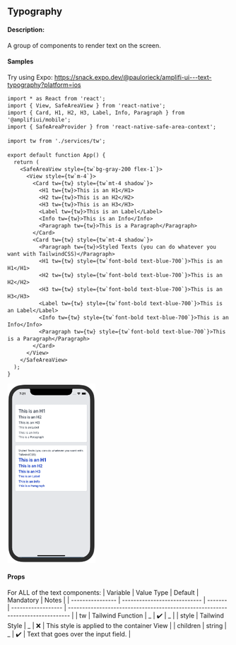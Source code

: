 ## Typography

#### Description:
A group of components to render text on the screen.

#### Samples
Try using Expo:
https://snack.expo.dev/@paulorieck/amplifi-ui---text-typography?platform=ios

```
import * as React from 'react';
import { View, SafeAreaView } from 'react-native';
import { Card, H1, H2, H3, Label, Info, Paragraph } from '@amplifiui/mobile';
import { SafeAreaProvider } from 'react-native-safe-area-context';

import tw from './services/tw';

export default function App() {
  return (
    <SafeAreaView style={tw`bg-gray-200 flex-1`}>
      <View style={tw`m-4`}>
        <Card tw={tw} style={tw`mt-4 shadow`}>
          <H1 tw={tw}>This is an H1</H1>
          <H2 tw={tw}>This is an H2</H2>
          <H3 tw={tw}>This is an H3</H3>
          <Label tw={tw}>This is an Label</Label>
          <Info tw={tw}>This is an Info</Info>
          <Paragraph tw={tw}>This is a Paragraph</Paragraph>
        </Card>
        <Card tw={tw} style={tw`mt-4 shadow`}>
          <Paragraph tw={tw}>Styled Texts (you can do whatever you want with TailwindCSS)</Paragraph>
          <H1 tw={tw} style={tw`font-bold text-blue-700`}>This is an H1</H1>
          <H2 tw={tw} style={tw`font-bold text-blue-700`}>This is an H2</H2>
          <H3 tw={tw} style={tw`font-bold text-blue-700`}>This is an H3</H3>
          <Label tw={tw} style={tw`font-bold text-blue-700`}>This is an Label</Label>
          <Info tw={tw} style={tw`font-bold text-blue-700`}>This is an Info</Info>
          <Paragraph tw={tw} style={tw`font-bold text-blue-700`}>This is a Paragraph</Paragraph>
        </Card>
      </View>
    </SafeAreaView>
  );
}
```

<img src="https://raw.githubusercontent.com/Amplifi-Labs/amplifiui/main/amplifiui-mobile/files/sample-texts.png" alt="Texts Sample Image" width=200  />

#### Props
For ALL of the text components:
| Variable         | Value Type                   | Default | Mandatory          | Notes                                                                          |
| ---------------- | ---------------------------- | ------- | ------------------ | ------------------------------------------------------------------------------ |
| tw               | Tailwind Function            | \_      | :heavy_check_mark: | \_                                                                             |
| style            | Tailwind Style               | \_      | :x:                | This style is applied to the container View                                    |
| children         | string                       | \_      | :heavy_check_mark: | Text that goes over the input field.                                           |